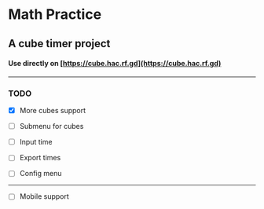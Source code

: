 # Math Practice
## A cube timer project

#### Use directly on [https://cube.hac.rf.gd](https://cube.hac.rf.gd)

---

### TODO
- [x] More cubes support

- [ ] Submenu for cubes

- [ ] Input time

- [ ] Export times

- [ ] Config menu

---

- [ ] Mobile support
